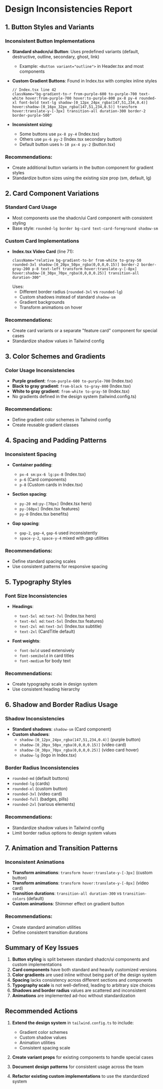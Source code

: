 # Design Inconsistencies Report

## 1. Button Styles and Variants

### Inconsistent Button Implementations
- **Standard shadcn/ui Button**: Uses predefined variants (default, destructive, outline, secondary, ghost, link)
  - Example: `<Button variant="outline">` in Header.tsx and most components
  
- **Custom Gradient Buttons**: Found in Index.tsx with complex inline styles
  ```tsx
  // Index.tsx line 42
  className="bg-gradient-to-r from-purple-600 to-purple-700 text-white hover:from-purple-700 hover:to-purple-800 px-8 py-4 rounded-xl font-bold text-lg shadow-[0_12px_24px_rgba(147,51,234,0.4)] hover:shadow-[0_16px_32px_rgba(147,51,234,0.5)] transform hover:translate-y-[-3px] transition-all duration-300 border-2 border-purple-500"
  ```
  
- **Inconsistent sizing**: 
  - Some buttons use `px-8 py-4` (Index.tsx)
  - Others use `px-6 py-2` (Index.tsx secondary button)
  - Default button uses `h-10 px-4 py-2` (button.tsx)

### Recommendations:
- Create additional button variants in the button component for gradient styles
- Standardize button sizes using the existing size prop (sm, default, lg)

## 2. Card Component Variations

### Standard Card Usage
- Most components use the shadcn/ui Card component with consistent styling
- Base style: `rounded-lg border bg-card text-card-foreground shadow-sm`

### Custom Card Implementations
- **Index.tsx Video Card** (line 71): 
  ```tsx
  className="relative bg-gradient-to-br from-white to-gray-50 rounded-3xl shadow-[0_20px_50px_rgba(0,0,0,0.15)] border-2 border-gray-200 p-8 text-left transform hover:translate-y-[-8px] hover:shadow-[0_30px_70px_rgba(0,0,0,0.25)] transition-all duration-300"
  ```
  Uses:
  - Different border radius (`rounded-3xl` vs `rounded-lg`)
  - Custom shadows instead of standard `shadow-sm`
  - Gradient backgrounds
  - Transform animations on hover

### Recommendations:
- Create card variants or a separate "feature card" component for special cases
- Standardize shadow values in Tailwind config

## 3. Color Schemes and Gradients

### Color Usage Inconsistencies
- **Purple gradient**: `from-purple-600 to-purple-700` (Index.tsx)
- **Black to gray gradient**: `from-black to-gray-800` (Index.tsx)
- **White to gray gradient**: `from-white to-gray-50` (Index.tsx)
- No gradients defined in the design system (tailwind.config.ts)

### Recommendations:
- Define gradient color schemes in Tailwind config
- Create reusable gradient classes

## 4. Spacing and Padding Patterns

### Inconsistent Spacing
- **Container padding**: 
  - `px-4 sm:px-6 lg:px-8` (Index.tsx)
  - `p-6` (Card components)
  - `p-8` (Custom cards in Index.tsx)
  
- **Section spacing**:
  - `py-20 md:py-[70px]` (Index.tsx hero)
  - `py-[60px]` (Index.tsx features)
  - `py-0` (Index.tsx benefits)

- **Gap spacing**:
  - `gap-2`, `gap-4`, `gap-6` used inconsistently
  - `space-y-2`, `space-y-4` mixed with gap utilities

### Recommendations:
- Define standard spacing scales
- Use consistent patterns for responsive spacing

## 5. Typography Styles

### Font Size Inconsistencies
- **Headings**:
  - `text-5xl md:text-7xl` (Index.tsx hero)
  - `text-4xl md:text-5xl` (Index.tsx features)
  - `text-2xl md:text-3xl` (Index.tsx subtitle)
  - `text-2xl` (CardTitle default)
  
- **Font weights**:
  - `font-bold` used extensively
  - `font-semibold` in card titles
  - `font-medium` for body text

### Recommendations:
- Create typography scale in design system
- Use consistent heading hierarchy

## 6. Shadow and Border Radius Usage

### Shadow Inconsistencies
- **Standard shadows**: `shadow-sm` (Card component)
- **Custom shadows**:
  - `shadow-[0_12px_24px_rgba(147,51,234,0.4)]` (purple button)
  - `shadow-[0_20px_50px_rgba(0,0,0,0.15)]` (video card)
  - `shadow-[0_30px_70px_rgba(0,0,0,0.25)]` (video card hover)
  - `shadow-lg` (logo in Index.tsx)

### Border Radius Inconsistencies
- `rounded-md` (default buttons)
- `rounded-lg` (cards)
- `rounded-xl` (custom button)
- `rounded-3xl` (video card)
- `rounded-full` (badges, pills)
- `rounded-2xl` (various elements)

### Recommendations:
- Standardize shadow values in Tailwind config
- Limit border radius options to design system values

## 7. Animation and Transition Patterns

### Inconsistent Animations
- **Transform animations**: `transform hover:translate-y-[-3px]` (custom button)
- **Transform animations**: `transform hover:translate-y-[-8px]` (video card)
- **Transition durations**: `transition-all duration-300` vs `transition-colors` (default)
- **Custom animations**: Shimmer effect on gradient button

### Recommendations:
- Create standard animation utilities
- Define consistent transition durations

## Summary of Key Issues

1. **Button styling** is split between standard shadcn/ui components and custom implementations
2. **Card components** have both standard and heavily customized versions
3. **Color gradients** are used inline without being part of the design system
4. **Spacing** lacks consistency across different sections and components
5. **Typography scale** is not well-defined, leading to arbitrary size choices
6. **Shadows and border radius** values are scattered and inconsistent
7. **Animations** are implemented ad-hoc without standardization

## Recommended Actions

1. **Extend the design system** in `tailwind.config.ts` to include:
   - Gradient color schemes
   - Custom shadow values
   - Animation utilities
   - Consistent spacing scale

2. **Create variant props** for existing components to handle special cases

3. **Document design patterns** for consistent usage across the team

4. **Refactor existing custom implementations** to use the standardized system